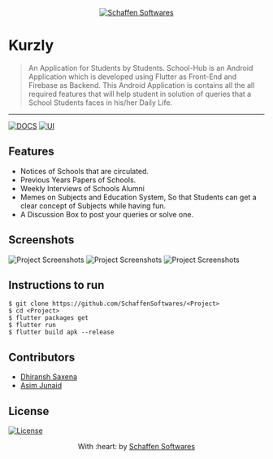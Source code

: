 <p align="center"><a href="https://www.schaffensofts.com" target="_blank"><img src="https://i.postimg.cc/ZRBk4xZs/logo.png" title="Schaffen Softwares" alt="Schaffen Softwares"></a>
</p>

# Kurzly

> An Application for Students by Students.
> School-Hub is an Android Application which is developed using Flutter as Front-End and Firebase as Backend. This Android Application is contains all the all required features that will help student in solution of queries that a School Students faces in his/her Daily Life.

---
[![DOCS](https://img.shields.io/badge/Documentation-see%20docs-green?style=flat-square&logo=appveyor)](INSERT_LINK_FOR_DOCS_HERE) 
  [![UI ](https://img.shields.io/badge/User%20Interface-Link%20to%20UI-orange?style=flat-square&logo=appveyor)](INSERT_UI_LINK_HERE)

## Features
- Notices of Schools that are circulated.
- Previous Years Papers of Schools.
- Weekly Interviews of Schools Alumni
- Memes on Subjects and Education System, So that Students can get a clear concept of Subjects while having fun.
- A Discussion Box to post your queries or solve one.

## Screenshots
<img src="" alt="Project Screenshots">
<img src="" alt="Project Screenshots">
<img src="" alt="Project Screenshots">

## Instructions to run
```
$ git clone https://github.com/SchaffenSoftwares/<Project>
$ cd <Project>
$ flutter packages get
$ flutter run
$ flutter build apk --release
```

## Contributors
- <a href="https://github.com/DhiranshSaxena">Dhiransh Saxena</a>
- <a href="https://github.com/AwsmAsim">Asim Junaid</a>

## License
[![License](http://img.shields.io/:license-mit-blue.svg?style=flat-square)](http://badges.mit-license.org)

<p align="center">
	With :heart: by <a href="https://www.schaffensofts.com" target="_blank">Schaffen Softwares</a>
</p>
